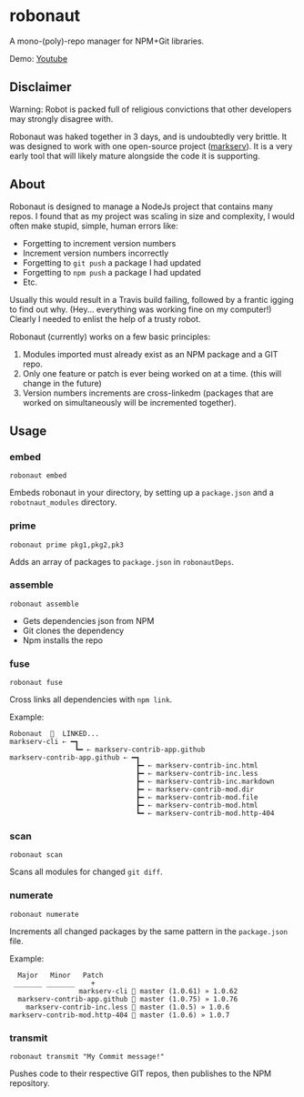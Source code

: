 # robonaut

A mono-(poly)-repo manager for NPM+Git libraries.

Demo: [Youtube](https://www.youtube.com/watch?v=IfnSDgQjTVw)

## Disclaimer

Warning: Robot is packed full of religious convictions that other developers may strongly disagree with.

Robonaut was haked together in 3 days, and is undoubtedly very brittle. It was designed to work with one open-source project ([markserv](https://github.com/markserv)). It is a very early tool that will likely mature alongside the code it is supporting.

## About

Robonaut is designed to manage a NodeJs project that contains many repos. I found that as my project was scaling in size and complexity, I would often make stupid, simple, human errors like:

- Forgetting to increment version numbers
- Increment version numbers incorrectly
- Forgetting to `git push` a package I had updated
- Forgetting to `npm push` a package I had updated
- Etc.

Usually this would result in a Travis build failing, followed by a frantic igging to find out why. (Hey... everything was working fine on my computer!) Clearly I needed to enlist the help of a trusty robot.

Robonaut (currently) works on a few basic principles:

1. Modules imported must already exist as an NPM package and a GIT repo.
1. Only one feature or patch is ever being worked on at a time. (this will change in the future)
1. Version numbers increments are cross-linkedm (packages that are worked on simultaneously will be incremented together).

## Usage

### embed

`robonaut embed`

Embeds robonaut in your directory, by setting up a `package.json` and a `robotnaut_modules` directory.

### prime

`robonaut prime pkg1,pkg2,pk3`

Adds an array of packages to `package.json` in `robonautDeps`.

### assemble

`robonaut assemble`

- Gets dependencies json from NPM
- Git clones the dependency
- Npm installs the repo

### fuse

`robonaut fuse`

Cross links all dependencies with `npm link`.

Example:

```
Robonaut  🏁  LINKED...
markserv-cli ⇠ ━┓
                ┗━ ⇠ markserv-contrib-app.github
markserv-contrib-app.github ⇠ ━┓
                               ┣━ ⇠ markserv-contrib-inc.html
                               ┣━ ⇠ markserv-contrib-inc.less
                               ┣━ ⇠ markserv-contrib-inc.markdown
                               ┣━ ⇠ markserv-contrib-mod.dir
                               ┣━ ⇠ markserv-contrib-mod.file
                               ┣━ ⇠ markserv-contrib-mod.html
                               ┗━ ⇠ markserv-contrib-mod.http-404
```

### scan

`robonaut scan`

Scans all modules for changed `git diff`.

### numerate

`robonaut numerate`

Increments all changed packages by the same pattern in the `package.json` file.

Example:

```
  Major   Minor   Patch
 _______ _______    +
                 markserv-cli  master (1.0.61) » 1.0.62
  markserv-contrib-app.github  master (1.0.75) » 1.0.76
    markserv-contrib-inc.less  master (1.0.5) » 1.0.6
markserv-contrib-mod.http-404  master (1.0.6) » 1.0.7
```

### transmit

`robonaut transmit "My Commit message!"`

Pushes code to their respective GIT repos, then publishes to the NPM repository.

